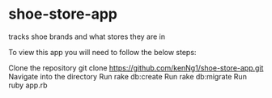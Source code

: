# shoe-store-app
tracks shoe brands and what stores they are in

To view this app you will need to follow the below steps:

Clone the repository git clone https://github.com/kenNg1/shoe-store-app.git
Navigate into the directory
Run rake db:create
Run rake db:migrate
Run ruby app.rb
